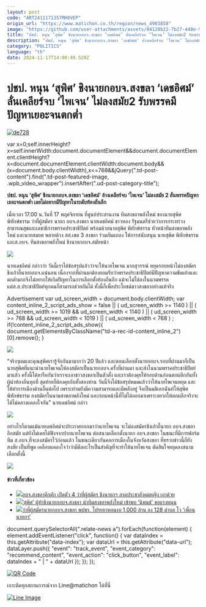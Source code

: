 ```yaml
---
layout: post
code: "ART2411171357MH0VEP"
origin_url: "https://www.matichon.co.th/region/news_4903858"
image: "https://github.com/user-attachments/assets/84128b22-7b27-448e-9668-4de99e6a9bb3"
title: "ปชป. หนุน ‘สุพิศ’ ชิงนายกอบจ.สงขลา ‘เดชอิศม์’ ลั่นเคลียร์จบ ‘ไพเจน’ ไม่ลงสมัย2 รับพรรคมีปัญหาเยอะจนตกต่ำ"
description: "ปชป. หนุน 'สุพิศ' ชิงนายกอบจ.สงขลา 'เดชอิศม์' อ้างเคลียร์จบ 'ไพเจน' ไม่ลงสมัย 2 ลั่นพรรคปัญหาเยอะจนตกต่ำ เลยไม่อยากมีปัญหาในระดับท้องถิ่นอีก"
category: "POLITICS"
language: "th"
date: 2024-11-17T14:00:49.520Z
---
```


# ปชป. หนุน ‘สุพิศ’ ชิงนายกอบจ.สงขลา ‘เดชอิศม์’ ลั่นเคลียร์จบ ‘ไพเจน’ ไม่ลงสมัย2 รับพรรคมีปัญหาเยอะจนตกต่ำ

[![](https://www.matichon.co.th/wp-content/uploads/2024/11/de728-1.jpg "de728")](https://www.matichon.co.th/wp-content/uploads/2024/11/de728-1.jpg)

var x=0;self.innerHeight?x=self.innerWidth:document.documentElement&&document.documentElement.clientHeight?x=document.documentElement.clientWidth:document.body&&(x=document.body.clientWidth),x<=768&&jQuery(".td-post-content").find(".td-post-featured-image, .wpb\_video\_wrapper").insertAfter(".ud-post-category-title");

**ปชป. หนุน ‘สุพิศ’ ชิงนายกอบจ.สงขลา ‘เดชอิศม์’ อ้างเคลียร์จบ ‘ไพเจน’ ไม่ลงสมัย 2 ลั่นพรรคปัญหาเยอะจนตกต่ำ เลยไม่อยากมีปัญหาในระดับท้องถิ่นอีก**

เมื่อเวลา 17.00 น.วันที่ 17 พฤศจิกายน ที่ศูนย์ประสานงาน ทีมสงขลาพลังใหม่ ของนายสุพิศ พิทักษ์ธรรม ว่าที่ผู้สมัคร นายก อบจ.สงขลา นายเดชอิศม์ ขาวทอง รัฐมนตรีช่วยว่าการกระทรวงสาธารณสุขและเลขาธิการพรรคประชาธิปัตย์ พร้อมด้วยนายสุพิศ พิทักษ์ธรรม หัวหน้าทีมสงขลาพลังใหม่ และนายสมยศ พลายด้วง สส.เขต 3 สงขลา ร่วมกันแถลง ให้การสนับสนุน นายสุพิศ พิทักษ์ธรรม และส.อบจ. ทีมสงขลาพลังใหม่ ชิงนายกอบจ.สมัยหน้า

![](https://www.matichon.co.th/wp-content/uploads/2024/11/ปชป.1-1024x683.jpg)

นายเดชอิศม์ กล่าวว่า วันนี้เราได้ข้อสรุปแล้วว่าจะให้นายไพเจน มากสุวรรณ์ หยุดรอบหน้าไม่ลงสมัครชิงเก้าอี้นายกอบจ.แน่นอน เนื่องจากที่ผ่านมาต้องยอมรับว่าพรรคประชาธิปัตย์มีปัญหาความขัดแย้งและตกต่ำมากจึงไม่อยากให้เกิดปัญหาในการเลือกตั้งท้องถิ่นอีก แม้จะไม่ได้ลงในนามพรรค แต่ส.ส.ประชาธิปัตย์ทุกคนก็สามารถช่วยกันได้ ทั้งนี้ก็เพื่อประโยชน์ชาวสงขลาอย่างแท้จริง

Advertisement var ud\_screen\_width = document.body.clientWidth; var content\_inline\_2\_script\_ads\_show = false || ( ud\_screen\_width >= 1140 ) || ( ud\_screen\_width >= 1019 && ud\_screen\_width < 1140 ) || ( ud\_screen\_width >= 768 && ud\_screen\_width < 1019 ) || ( ud\_screen\_width < 768 ) ; if(!content\_inline\_2\_script\_ads\_show){ document.getElementsByClassName("td-a-rec-id-content\_inline\_2")\[0\].remove(); }

![](https://www.matichon.co.th/wp-content/uploads/2024/11/ปชป.2-1024x683.jpg)

“จริงๆผมและคุณสุพิศเรารู้จักกันมามากว่า 20 ปีแล้ว และตอนเลือกตั้งนายกอบจ.รอบที่ผ่านมาก็เป็นนายสุพิศที่แนะนำนายไพเจนให้ลงสมัครเป็นนายกอบจ.ครั้งที่ผ่านมา และส่งในนามพรรคประชาธิปัตย์มาแล้ว ครั้งนี้ได้หารือกันว่าเราจะเอาชาวสงขลาเป็นตัวตั้ง และเราต้องคุยให้รอบด้านก่อนตกผลึกกันทั้งผู้นำท้องถิ่นทุกที่ สุดท้ายก็ต้องคุยกับทั้งสองท่าน วันนี้จึงได้ข้อสรุปหมดแล้วว่าให้นายไพเจนหยุด และให้ทำการเมืองด้านอื่นต่อไป เพราะท่านยังมีความสามารถและมีพลังอยู่ จึงเป็นมติเอกฉันท์ให้สุพิศ พิทักษ์ธรรม ลงสมัครในนามสงขลาพลังใหม่ และก่อนหน้านี้ที่ไม่ได้ออกมาเพราะอยากให้ตกผลึกจริงจะได้ไม่คลางแคลงใจกัน” นายเดชอิศม์ กล่าว

![](https://www.matichon.co.th/wp-content/uploads/2024/11/ปชป.3-1024x576.jpg)

อย่างไรก็ตามแม้นายเดชอิศม์จะประกาศออกมาว่านายไพเจน จะไม่ลงสมัครชิงเก้าอี้นายก อบจ.สงขลาอีกสมัย แต่ยังไม่เคยได้ฟังจากปากนายไพเจน ต่อสนามเลือกตั้งนายก อบจ.สงขลา ในขณะที่มีการฟอร์มทีม ส.อบจ.ที่จะลงสมัครไว้ก่อนแล้ว ในขณะเดียวกันคอการเมืองในจังหวัดสงขลา ที่ทราบข่าวนี้ก็ยังสงสัย เป็นที่พูด เคลือบแคลงใจว่าว่ามีดีลอะไรเป็นสำคัญที่จะทำให้นายไพเจน ตัดสินใจหยุดลงสนามเลือกตั้งนี้

![](https://www.matichon.co.th/wp-content/uploads/2024/11/ปชป.4-1024x683.jpg)

#### ข่าวที่เกี่ยวข้อง

*   [![](https://www.matichon.co.th/wp-content/uploads/2024/11/song728.jpg)อบจ.สงขลาคึกคัก เปิดตัว 4 ว่าที่ผู้สมัคร ชิงนายกฯ ภาคประชาสังคมหญิง เอาด้วย](https://www.matichon.co.th/region/news_4903491)
*   [![](https://www.matichon.co.th/wp-content/uploads/2024/11/728-126.jpg)‘สุพิศ’ ผู้ท้าชิงนายกอบจ.สงขลา นำทีมสงขลาพลังใหม่ เข้าพบ ‘นิพนธ์’ ขอแรงหนุน](https://www.matichon.co.th/region/news_4891574)
*   [![](https://www.matichon.co.th/wp-content/uploads/2019/09/IMG_7456.jpg)ว่าที่ผู้สมัครนายกอบจ.สงขลา พปชร. โปรยยาหอมงบ 1,000 ล้าน ลง 128 ตำบล โว ‘เพื่อนนายกฯ’](https://www.matichon.co.th/region/news_1665961)

document.querySelectorAll(".relate-news a").forEach(function(element) { element.addEventListener("click", function() { var dataIndex = this.getAttribute("data-index"); var dataUrl = this.getAttribute("data-url"); dataLayer.push({ "event": "track\_event", "event\_category": "recommend\_content", "event\_action": "click\_button", "event\_label": dataIndex + " | " + dataUrl }); }); });

[![QR Code](https://www.matichon.co.th/wp-content/uploads/2023/07/wob1371z.jpg)](https://lin.ee/ht0nDxX)

เกาะติดทุกสถานการณ์จาก Line@matichon ได้ที่นี่

[![Line Image](https://www.matichon.co.th/wp-content/uploads/2023/07/th.png)](https://lin.ee/ht0nDxX)